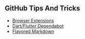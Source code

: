 ## GitHub Tips And Tricks

- [Browser Extensions](./browser-extensions/README.md)
- [Dart/Flutter Dependabot](./dart-flutter-dependabot/README.md)
- [Flavored Markdown](./flavored-markdown/README.md)
